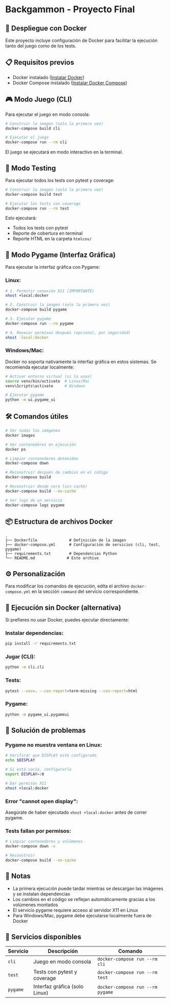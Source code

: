 # Backgammon - Proyecto Final

## 🐳 Despliegue con Docker

Este proyecto incluye configuración de Docker para facilitar la ejecución tanto del juego como de los tests.

## 📋 Requisitos previos

* Docker instalado ([Instalar Docker](https://docs.docker.com/get-docker/))
* Docker Compose instalado ([Instalar Docker Compose](https://docs.docker.com/compose/install/))

## 🎮 Modo Juego (CLI)

Para ejecutar el juego en modo consola:

```bash
# Construir la imagen (solo la primera vez)
docker-compose build cli

# Ejecutar el juego
docker-compose run --rm cli
```

El juego se ejecutará en modo interactivo en la terminal.

## 🧪 Modo Testing

Para ejecutar todos los tests con pytest y coverage:

```bash
# Construir la imagen (solo la primera vez)
docker-compose build test

# Ejecutar los tests con coverage
docker-compose run --rm test
```

Esto ejecutará:
* Todos los tests con pytest
* Reporte de cobertura en terminal
* Reporte HTML en la carpeta `htmlcov/`

## 🎨 Modo Pygame (Interfaz Gráfica)

Para ejecutar la interfaz gráfica con Pygame:

### Linux:

```bash
# 1. Permitir conexión X11 (IMPORTANTE)
xhost +local:docker

# 2. Construir la imagen (solo la primera vez)
docker-compose build pygame

# 3. Ejecutar pygame
docker-compose run --rm pygame

# 4. Revocar permisos después (opcional, por seguridad)
xhost -local:docker
```

### Windows/Mac: 

Docker no soporta nativamente la interfaz gráfica en estos sistemas. Se recomienda ejecutar localmente:

```bash
# Activar entorno virtual (si lo usas)
source venv/bin/activate  # Linux/Mac
venv\Scripts\activate     # Windows

# Ejecutar pygame
python -m ui.pygame_ui
```

## 🛠️ Comandos útiles

```bash
# Ver todas las imágenes
docker images

# Ver contenedores en ejecución
docker ps

# Limpiar contenedores detenidos
docker-compose down

# Reconstruir después de cambios en el código
docker-compose build

# Reconstruir desde cero (sin caché)
docker-compose build --no-cache

# Ver logs de un servicio
docker-compose logs pygame
```

## 📦 Estructura de archivos Docker

```
.
├── Dockerfile              # Definición de la imagen
├── docker-compose.yml      # Configuración de servicios (cli, test, pygame)
├── requirements.txt        # Dependencias Python
└── README.md              # Este archivo
```

## ⚙️ Personalización

Para modificar los comandos de ejecución, edita el archivo `docker-compose.yml` en la sección `command` del servicio correspondiente.

## 🚀 Ejecución sin Docker (alternativa)

Si prefieres no usar Docker, puedes ejecutar directamente:

### Instalar dependencias:

```bash
pip install -r requirements.txt
```

### Jugar (CLI):

```bash
python -m cli.cli
```

### Tests:

```bash
pytest --cov=. --cov-report=term-missing --cov-report=html
```

### Pygame:

```bash
python -m pygame_ui.pygameui
```

## 🐛 Solución de problemas

### Pygame no muestra ventana en Linux:

```bash
# Verificar que DISPLAY esté configurado
echo $DISPLAY

# Si está vacío, configurarlo
export DISPLAY=:0

# Dar permisos X11
xhost +local:docker
```

### Error "cannot open display":

Asegúrate de haber ejecutado `xhost +local:docker` antes de correr pygame.

### Tests fallan por permisos:

```bash
# Limpiar contenedores y volúmenes
docker-compose down -v

# Reconstruir
docker-compose build --no-cache
```

## 📝 Notas

* La primera ejecución puede tardar mientras se descargan las imágenes y se instalan dependencias
* Los cambios en el código se reflejan automáticamente gracias a los volúmenes montados
* El servicio pygame requiere acceso al servidor X11 en Linux
* Para Windows/Mac, pygame debe ejecutarse localmente fuera de Docker

## 🎯 Servicios disponibles

| Servicio | Descripción | Comando |
|----------|-------------|---------|
| `cli` | Juego en modo consola | `docker-compose run --rm cli` |
| `test` | Tests con pytest y coverage | `docker-compose run --rm test` |
| `pygame` | Interfaz gráfica (solo Linux) | `docker-compose run --rm pygame` |